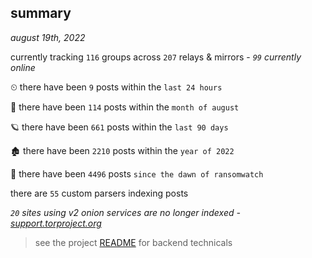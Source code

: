 
## summary
_august 19th, 2022_

currently tracking `116` groups across `207` relays & mirrors - _`99` currently online_

⏲ there have been `9` posts within the `last 24 hours`

🦈 there have been `114` posts within the `month of august`

🪐 there have been `661` posts within the `last 90 days`

🏚 there have been `2210` posts within the `year of 2022`

🦕 there have been `4496` posts `since the dawn of ransomwatch`

there are `55` custom parsers indexing posts

_`20` sites using v2 onion services are no longer indexed - [support.torproject.org](https://support.torproject.org/onionservices/v2-deprecation/)_

> see the project [README](https://github.com/joshhighet/ransomwatch#ransomwatch--) for backend technicals
